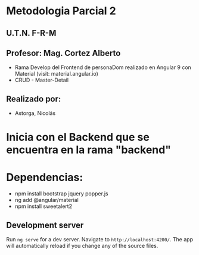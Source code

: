 # Metodologia Parcial 2

## U.T.N. F-R-M
## Profesor: Mag. Cortez Alberto

* Rama Develop del Frontend de personaDom realizado en Angular 9 con Material (visit: material.angular.io)
* CRUD - Master-Detail 

## Realizado por:

* Astorga, Nicolás

# Inicia con el Backend que se encuentra en la rama "backend"

# Dependencias:

* npm install bootstrap jquery popper.js
* ng add @angular/material
* npm install sweetalert2

## Development server

Run `ng serve` for a dev server. Navigate to `http://localhost:4200/`. The app will automatically reload if you change any of the source files.
